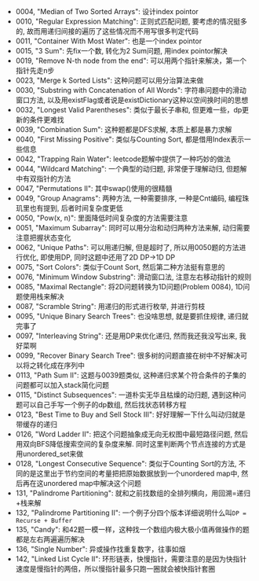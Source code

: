 * 0004, "Median of Two Sorted Arrays": 设计index pointor</br>
* 0010, "Regular Expression Matching": 正则式匹配问题, 要考虑的情况挺多的, 故而用递归间接的遍历了这些情况而不用写很多判定代码</br>
* 0011, "Container With Most Water": 也是一个index pointor</br>
* 0015, "3 Sum": 先fix一个数, 转化为2 Sum问题, 用index pointor解决</br>
* 0019, "Remove N-th node from the end": 可以用两个指针来解决，第一个指针先走n步</br>
* 0023, "Merge k Sorted Lists": 这种问题可以用分治算法来做</br>
* 0030, "Substring with Concatenation of All Words": 字符串问题中的滑动窗口方法, 以及用existFlag或者说是existDictionary这种以空间换时间的思想</br>
* 0032, "Longest Valid Parentheses": 类似于最长子串和, 但更难一些，dp更新的条件更难找</br>
* 0039, "Combination Sum": 这种题都是DFS求解, 本质上都是暴力求解</br>
* 0040, "First Missing Positive": 类似与Counting Sort, 都是借用Index表示一些信息</br>
* 0042, "Trapping Rain Water": leetcode题解中提供了一种巧妙的做法</br>
* 0044, "Wildcard Matching": 一个典型的动归题, 非常便于理解动归, 但题解中有双指针的方法</br>
* 0047, "Permutations II": 其中swap()使用的很精髓</br>
* 0049, "Group Anagrams": 两种方法, 一种需要排序, 一种是Cnt编码, 编程珠玑里也有提到, 后者时间复杂度更低</br>
* 0050, "Pow(x, n)": 里面降低时间复杂度的方法需要注意</br>
* 0051, "Maximum Subarray": 同时可以用分治和动归两种方法来解, 动归需要注意把握状态变化</br>
* 0062, "Unique Paths": 可以用递归解, 但是超时了, 所以用0050题的方法进行优化, 即使用DP, 同时这题中还用了2D DP->1D DP</br>
* 0075, "Sort Colors": 类似于Count Sort, 然后第二种方法挺有意思的</br>
* 0076, "Minimum Window Substring": 滑动窗口法, 注意左右移动指针的规则</br>
* 0085, "Maximal Rectangle": 将2D问题转换为1D问题(Problem 0084), 1D问题使用栈来解决</br>
* 0087, "Scramble String": 用递归的形式进行枚举, 并进行剪枝</br>
* 0095, "Unique Binary Search Trees": 也没啥思想, 就是要抓住规律, 递归就完事了</br>
* 0097, "Interleaving String": 还是用DP来优化递归, 然而我还我没写出来, 我好菜啊</br>
* 0099, "Recover Binary Search Tree": 很多树的问题直接在树中不好解决可以将之转化成在序列中</br>
* 0113, "Path Sum II": 这题与0039题类似, 这种递归求某个符合条件的子集的问题都可以加入stack简化问题</br>
* 0115, "Distinct Subsequences": 一道朴实无华且枯燥的动归题, 遇到这种问题可以自己手写一个例子的dp数组, 然后找状态转移方程</br>
* 0123, "Best Time to Buy and Sell Stock III": 好好理解一下什么叫动归就是带缓存的递归</br>
* 0126, "Word Ladder II": 把这个问题抽象成无向无权图中最短路径问题, 然后用双向BFS降低搜索空间的复杂度来解. 同时这里判断两个节点连接的方式是用unordered\_set来做</br>
* 0128, "Longest Consecutive Sequence": 类似于Counting Sort的方法, 不同的是这里出于节约空间的考量把把原始数据放到一个unordered map中, 然后再在这unordered map中解决这个问题</br>
* 131, "Palindrome Partitioning": 就和之前找数组的全排列横向，用回溯=递归+栈来解</br>
* 132, "Palindrome Partitioning II": 一个例子分四个版本详细说明什么叫`DP = Recurse + Buffer`</br>
* 135, "Candy": 和42题一模一样，这种找一个数组内极大极小值再做操作的题都是左右两遍遍历解决</br>
* 136, "Single Number": 异或操作找重复数字，往事如烟</br>
* 142, "Linked List Cycle II": 环形链表，快慢指针，需要注意的是因为快指针速度是慢指针的两倍，所以慢指针最多只跑一圈就会被快指针套圈</br>